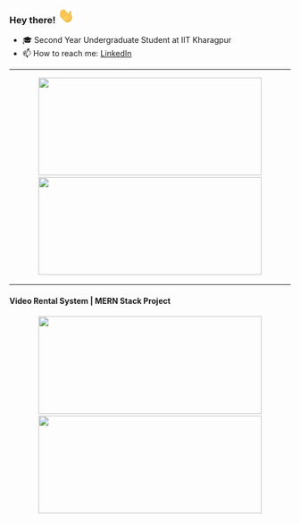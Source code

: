 ### Hey there! <img src="https://raw.githubusercontent.com/ABSphreak/ABSphreak/master/gifs/Hi.gif" height="28px">

- 🎓 Second Year Undergraduate Student at IIT Kharagpur
- 📫 How to reach me: [LinkedIn](https://www.linkedin.com/in/harshit-jain-4081a0256/)

<hr>
<p align=center>
  <a href = "https://github.com/harshit-jain52?tab=repositories">
    <img height="175" width="400" src="https://github-readme-stats-eight-theta.vercel.app/api/top-langs/?username=harshit-jain52&layout=compact&langs_count=8&theme=algolia"/>
  </a>
  <a href = "https://github.com/harshit-jain52/harshit-jain52.github.io">
    <img height="175" width="400" src="https://github-readme-stats.vercel.app/api/pin/?username=harshit-jain52&repo=harshit-jain52.github.io&theme=algolia"/>
  </a>
</p>
<hr>

#### Video Rental System | MERN Stack Project

<p align=center>
  <a href = "https://github.com/harshit-jain52/VRS-Backend">
    <img height="175" width="400" src="https://github-readme-stats.vercel.app/api/pin/?username=harshit-jain52&repo=VRS-Backend&theme=algolia"/>
  </a>
  <a href = "https://github.com/Cath3dr4l/VRS-Frontend">
    <img height="175" width="400" src="https://github-readme-stats.vercel.app/api/pin/?username=Cath3dr4l&repo=VRS-Frontend&theme=algolia"/>
  </a>
</p>
